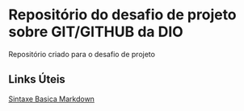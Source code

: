 # Repositório do desafio de projeto sobre GIT/GITHUB da DIO
Repositório criado para o desafio de projeto

## Links Úteis
[Sintaxe Basica Markdown](https://www.markdownguide.org/)
